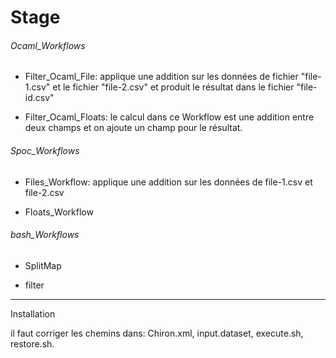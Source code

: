 # Stage


###### Ocaml_Workflows

* Filter_Ocaml_File: applique une addition sur les données de fichier "file-1.csv" et le fichier "file-2.csv" et produit le résultat dans le fichier "file-id.csv"

* Filter_Ocaml_Floats: le calcul dans ce Workflow est une addition entre deux champs et on ajoute un champ pour le résultat. 

###### Spoc_Workflows

* Files_Workflow: applique une addition sur les données de file-1.csv et file-2.csv 

* Floats_Workflow

###### bash_Workflows

* SplitMap

* filter
__________________________________________
 Installation

il faut corriger les chemins dans: Chiron.xml, input.dataset, execute.sh, restore.sh.
